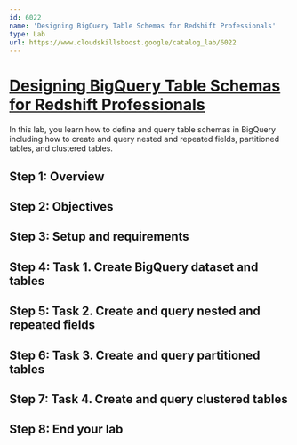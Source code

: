 ```yaml
---
id: 6022
name: 'Designing BigQuery Table Schemas for Redshift Professionals'
type: Lab
url: https://www.cloudskillsboost.google/catalog_lab/6022
---
```


# [Designing BigQuery Table Schemas for Redshift Professionals](https://www.cloudskillsboost.google/catalog_lab/6022)

In this lab, you learn how to define and query table schemas in BigQuery including how to create and query nested and repeated fields, partitioned tables, and clustered tables.

## Step 1: Overview

## Step 2: Objectives

## Step 3: Setup and requirements

## Step 4: Task 1. Create BigQuery dataset and tables

## Step 5: Task 2. Create and query nested and repeated fields

## Step 6: Task 3. Create and query partitioned tables

## Step 7: Task 4. Create and query clustered tables

## Step 8: End your lab
